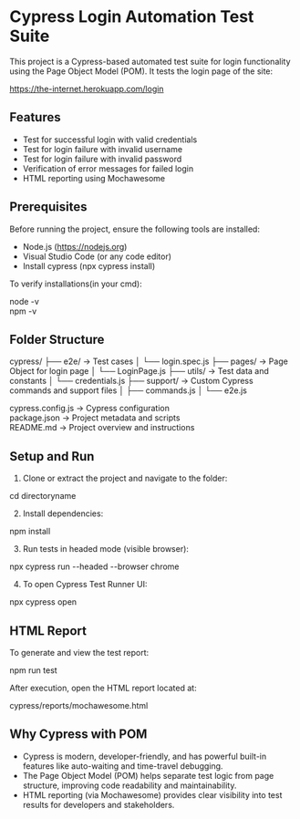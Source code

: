 # Cypress Login Automation Test Suite

This project is a Cypress-based automated test suite for login functionality using the Page Object Model (POM). It tests the login page of the site:

https://the-internet.herokuapp.com/login

## Features

- Test for successful login with valid credentials
- Test for login failure with invalid username
- Test for login failure with invalid password
- Verification of error messages for failed login
- HTML reporting using Mochawesome

## Prerequisites

Before running the project, ensure the following tools are installed:

- Node.js (https://nodejs.org)
- Visual Studio Code (or any code editor)
- Install cypress (npx cypress install)

To verify installations(in your cmd):

node -v  
npm -v

## Folder Structure

cypress/
├── e2e/                  -> Test cases
│   └── login.spec.js
├── pages/                -> Page Object for login page
│   └── LoginPage.js
├── utils/                -> Test data and constants
│   └── credentials.js
├── support/              -> Custom Cypress commands and support files
│   ├── commands.js
│   └── e2e.js

cypress.config.js         -> Cypress configuration  
package.json              -> Project metadata and scripts  
README.md                 -> Project overview and instructions

## Setup and Run

1. Clone or extract the project and navigate to the folder:

cd directoryname

2. Install dependencies:

npm install

3. Run tests in headed mode (visible browser):

npx cypress run --headed --browser chrome

4. To open Cypress Test Runner UI:

npx cypress open

## HTML Report

To generate and view the test report:

npm run test

After execution, open the HTML report located at:

cypress/reports/mochawesome.html

## Why Cypress with POM

- Cypress is modern, developer-friendly, and has powerful built-in features like auto-waiting and time-travel debugging.
- The Page Object Model (POM) helps separate test logic from page structure, improving code readability and maintainability.
- HTML reporting (via Mochawesome) provides clear visibility into test results for developers and stakeholders.
